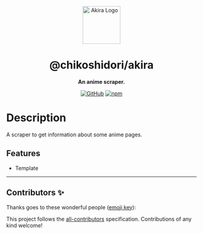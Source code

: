 <div align="center">

<img src="https://cdn.discordapp.com/attachments/780148374514827325/939085428982693898/idk3.jpg" heigh="100px" width="100px" alt="Akira Logo">

# @chikoshidori/akira

**An anime scraper.**

[![GitHub](https://img.shields.io/github/license/chikoshidori/akira)](https://github.com/chikoshidori/akira/blob/main/LICENSE.md)
[![npm](https://img.shields.io/npm/v/@chikoshidori/akira?color=crimson&logo=npm&style=flat-square)](https://www.npmjs.com/package/@chikoshidori/akira)

</div>

# Description

A scraper to get information about some anime pages.

## Features

-   Template

---

## Contributors ✨

Thanks goes to these wonderful people ([emoji key](https://allcontributors.org/docs/en/emoji-key)):

<!-- ALL-CONTRIBUTORS-LIST:START - Do not remove or modify this section -->
<!-- prettier-ignore-start -->
<!-- markdownlint-disable -->
<!-- markdownlint-enable -->
<!-- prettier-ignore-end -->

<!-- ALL-CONTRIBUTORS-LIST:END -->

This project follows the [all-contributors](https://github.com/all-contributors/all-contributors) specification. Contributions of any kind welcome!
